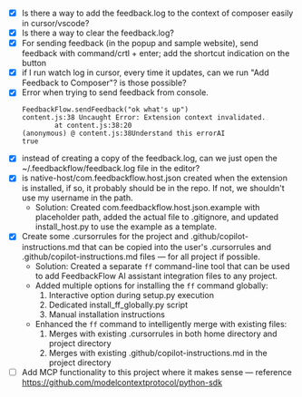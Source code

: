 - [x] Is there a way to add the feedback.log to the context of composer easily in cursor/vscode?
- [x] Is there a way to clear the feedback.log? 
- [x] For sending feedback (in the popup and sample website), send feedback with command/crtl + enter; add the shortcut indication on the button 
- [x] if I run watch log in cursor, every time it updates, can we run "Add Feedback to Composer"? is those possible?
- [x] Error when trying to send feedback from console.
	```
	FeedbackFlow.sendFeedback("ok what's up")
	content.js:38 Uncaught Error: Extension context invalidated.
			at content.js:38:20
	(anonymous) @ content.js:38Understand this errorAI
	true
	```
- [x] instead of creating a copy of the feedback.log, can we just open the ~/.feedbackflow/feedback.log file in the editor?
- [x] is native-host/com.feedbackflow.host.json created when the extension is installed, if so, it probably should be in the repo. If not, we shouldn't use my username in the path.
  - Solution: Created com.feedbackflow.host.json.example with placeholder path, added the actual file to .gitignore, and updated install_host.py to use the example as a template.
- [x] Create some .cursorrules for the project and .github/copilot-instructions.md that can be copied into the user's .cursorrules and .github/copilot-instructions.md files — for all project if possible.
  - Solution: Created a separate `ff` command-line tool that can be used to add FeedbackFlow AI assistant integration files to any project.
  - Added multiple options for installing the `ff` command globally:
    1. Interactive option during setup.py execution
    2. Dedicated install_ff_globally.py script
    3. Manual installation instructions
  - Enhanced the `ff` command to intelligently merge with existing files:
    1. Merges with existing .cursorrules in both home directory and project directory
    2. Merges with existing .github/copilot-instructions.md in the project directory
- [ ] Add MCP functionality to this project where it makes sense — reference https://github.com/modelcontextprotocol/python-sdk